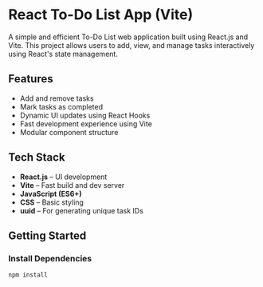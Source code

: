 # React To-Do List App (Vite)

A simple and efficient To-Do List web application built using React.js and Vite. This project allows users to add, view, and manage tasks interactively using React's state management.

## Features

- Add and remove tasks
- Mark tasks as completed
- Dynamic UI updates using React Hooks
- Fast development experience using Vite
- Modular component structure

## Tech Stack

- **React.js** – UI development
- **Vite** – Fast build and dev server
- **JavaScript (ES6+)**
- **CSS** – Basic styling
- **uuid** – For generating unique task IDs

## Getting Started

### Install Dependencies

```bash
npm install
